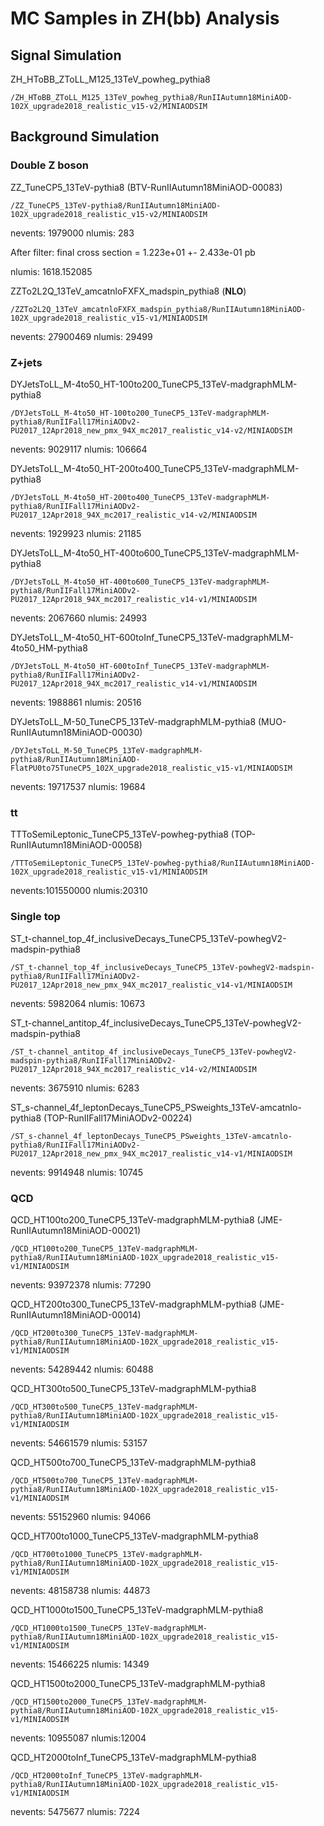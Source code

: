 # MC Samples in ZH(bb) Analysis

## Signal Simulation

ZH_HToBB_ZToLL_M125_13TeV_powheg_pythia8

`/ZH_HToBB_ZToLL_M125_13TeV_powheg_pythia8/RunIIAutumn18MiniAOD-102X_upgrade2018_realistic_v15-v2/MINIAODSIM`

## Background Simulation

### Double Z boson

ZZ_TuneCP5_13TeV-pythia8 (BTV-RunIIAutumn18MiniAOD-00083)

`/ZZ_TuneCP5_13TeV-pythia8/RunIIAutumn18MiniAOD-102X_upgrade2018_realistic_v15-v2/MINIAODSIM`

nevents: 1979000 nlumis: 283

After filter: final cross section = 1.223e+01 +- 2.433e-01 pb

nlumis: 1618.152085

ZZTo2L2Q_13TeV_amcatnloFXFX_madspin_pythia8 (**NLO**)

`/ZZTo2L2Q_13TeV_amcatnloFXFX_madspin_pythia8/RunIIAutumn18MiniAOD-102X_upgrade2018_realistic_v15-v1/MINIAODSIM`

nevents: 27900469 nlumis: 29499

### Z+jets

DYJetsToLL_M-4to50_HT-100to200_TuneCP5_13TeV-madgraphMLM-pythia8

`/DYJetsToLL_M-4to50_HT-100to200_TuneCP5_13TeV-madgraphMLM-pythia8/RunIIFall17MiniAODv2-PU2017_12Apr2018_new_pmx_94X_mc2017_realistic_v14-v2/MINIAODSIM`

nevents: 9029117 nlumis: 106664

DYJetsToLL_M-4to50_HT-200to400_TuneCP5_13TeV-madgraphMLM-pythia8

`/DYJetsToLL_M-4to50_HT-200to400_TuneCP5_13TeV-madgraphMLM-pythia8/RunIIFall17MiniAODv2-PU2017_12Apr2018_94X_mc2017_realistic_v14-v2/MINIAODSIM`

nevents: 1929923 nlumis: 21185

DYJetsToLL_M-4to50_HT-400to600_TuneCP5_13TeV-madgraphMLM-pythia8

`/DYJetsToLL_M-4to50_HT-400to600_TuneCP5_13TeV-madgraphMLM-pythia8/RunIIFall17MiniAODv2-PU2017_12Apr2018_94X_mc2017_realistic_v14-v1/MINIAODSIM`

nevents: 2067660 nlumis: 24993

DYJetsToLL_M-4to50_HT-600toInf_TuneCP5_13TeV-madgraphMLM-4to50_HM-pythia8

`/DYJetsToLL_M-4to50_HT-600toInf_TuneCP5_13TeV-madgraphMLM-pythia8/RunIIFall17MiniAODv2-PU2017_12Apr2018_94X_mc2017_realistic_v14-v1/MINIAODSIM`

nevents: 1988861 nlumis: 20516

DYJetsToLL_M-50_TuneCP5_13TeV-madgraphMLM-pythia8 (MUO-RunIIAutumn18MiniAOD-00030)

`/DYJetsToLL_M-50_TuneCP5_13TeV-madgraphMLM-pythia8/RunIIAutumn18MiniAOD-FlatPU0to75TuneCP5_102X_upgrade2018_realistic_v15-v1/MINIAODSIM`

nevents: 19717537 nlumis: 19684

### tt

TTToSemiLeptonic_TuneCP5_13TeV-powheg-pythia8 (TOP-RunIIAutumn18MiniAOD-00058)

`/TTToSemiLeptonic_TuneCP5_13TeV-powheg-pythia8/RunIIAutumn18MiniAOD-102X_upgrade2018_realistic_v15-v1/MINIAODSIM`

nevents:101550000 nlumis:20310

### Single top

ST_t-channel_top_4f_inclusiveDecays_TuneCP5_13TeV-powhegV2-madspin-pythia8

`/ST_t-channel_top_4f_inclusiveDecays_TuneCP5_13TeV-powhegV2-madspin-pythia8/RunIIFall17MiniAODv2-PU2017_12Apr2018_new_pmx_94X_mc2017_realistic_v14-v1/MINIAODSIM`

nevents: 5982064 nlumis: 10673

ST_t-channel_antitop_4f_inclusiveDecays_TuneCP5_13TeV-powhegV2-madspin-pythia8

`/ST_t-channel_antitop_4f_inclusiveDecays_TuneCP5_13TeV-powhegV2-madspin-pythia8/RunIIFall17MiniAODv2-PU2017_12Apr2018_94X_mc2017_realistic_v14-v2/MINIAODSIM`

nevents: 3675910 nlumis: 6283

ST_s-channel_4f_leptonDecays_TuneCP5_PSweights_13TeV-amcatnlo-pythia8 (TOP-RunIIFall17MiniAODv2-00224)

`/ST_s-channel_4f_leptonDecays_TuneCP5_PSweights_13TeV-amcatnlo-pythia8/RunIIFall17MiniAODv2-PU2017_12Apr2018_new_pmx_94X_mc2017_realistic_v14-v1/MINIAODSIM`

nevents: 9914948 nlumis: 10745

### QCD

QCD_HT100to200_TuneCP5_13TeV-madgraphMLM-pythia8 (JME-RunIIAutumn18MiniAOD-00021)

`/QCD_HT100to200_TuneCP5_13TeV-madgraphMLM-pythia8/RunIIAutumn18MiniAOD-102X_upgrade2018_realistic_v15-v1/MINIAODSIM`

nevents: 93972378 nlumis: 77290

QCD_HT200to300_TuneCP5_13TeV-madgraphMLM-pythia8 (JME-RunIIAutumn18MiniAOD-00014)

`/QCD_HT200to300_TuneCP5_13TeV-madgraphMLM-pythia8/RunIIAutumn18MiniAOD-102X_upgrade2018_realistic_v15-v1/MINIAODSIM`

nevents: 54289442 nlumis: 60488

QCD_HT300to500_TuneCP5_13TeV-madgraphMLM-pythia8

`/QCD_HT300to500_TuneCP5_13TeV-madgraphMLM-pythia8/RunIIAutumn18MiniAOD-102X_upgrade2018_realistic_v15-v1/MINIAODSIM`

nevents: 54661579 nlumis: 53157

QCD_HT500to700_TuneCP5_13TeV-madgraphMLM-pythia8

`/QCD_HT500to700_TuneCP5_13TeV-madgraphMLM-pythia8/RunIIAutumn18MiniAOD-102X_upgrade2018_realistic_v15-v1/MINIAODSIM`

nevents: 55152960 nlumis: 94066

QCD_HT700to1000_TuneCP5_13TeV-madgraphMLM-pythia8

`/QCD_HT700to1000_TuneCP5_13TeV-madgraphMLM-pythia8/RunIIAutumn18MiniAOD-102X_upgrade2018_realistic_v15-v1/MINIAODSIM`

nevents: 48158738 nlumis: 44873

QCD_HT1000to1500_TuneCP5_13TeV-madgraphMLM-pythia8

`/QCD_HT1000to1500_TuneCP5_13TeV-madgraphMLM-pythia8/RunIIAutumn18MiniAOD-102X_upgrade2018_realistic_v15-v1/MINIAODSIM`

nevents: 15466225 nlumis: 14349

QCD_HT1500to2000_TuneCP5_13TeV-madgraphMLM-pythia8

`/QCD_HT1500to2000_TuneCP5_13TeV-madgraphMLM-pythia8/RunIIAutumn18MiniAOD-102X_upgrade2018_realistic_v15-v1/MINIAODSIM`

nevents: 10955087 nlumis:12004

QCD_HT2000toInf_TuneCP5_13TeV-madgraphMLM-pythia8

`/QCD_HT2000toInf_TuneCP5_13TeV-madgraphMLM-pythia8/RunIIAutumn18MiniAOD-102X_upgrade2018_realistic_v15-v1/MINIAODSIM`

nevents: 5475677 nlumis: 7224
